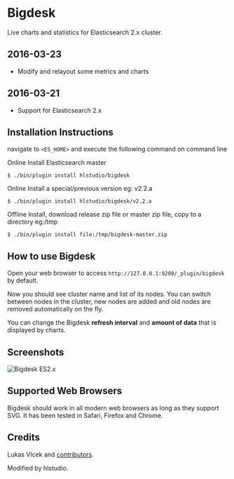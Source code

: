 # Bigdesk

Live charts and statistics for Elasticsearch 2.x cluster.

## 2016-03-23
- Modify and relayout some metrics and charts

## 2016-03-21
- Support for Elasticsearch 2.x

## Installation Instructions

navigate to `<ES_HOME>` and execute the following command on command line

Online Install Elasticsearch master

    $ ./bin/plugin install hlstudio/bigdesk

Online Install a special/previous version eg: v2.2.a

    $ ./bin/plugin install hlstudio/bigdesk/v2.2.a

Offline Install, download release zip file or master zip file, copy to a directory eg:/tmp

    $ ./bin/plugin install file:/tmp/bigdesk-master.zip

## How to use Bigdesk

Open your web browser to access `http://127.0.0.1:9200/_plugin/bigdesk` by default.

Now you should see cluster name and list of its nodes. You can switch between nodes in the cluster, new nodes are added
and old nodes are removed automatically on the fly.

You can change the Bigdesk **refresh interval** and **amount of data** that is displayed by charts.


## Screenshots

![Bigdesk ES2.x](https://github.com/hlstudio/bigdesk/raw/master/bigdesk_es2.png)


## Supported Web Browsers

Bigdesk should work in all modern web browsers as long as they support SVG. It has been tested in Safari, Firefox and Chrome.

## Credits

Lukas Vlcek and [contributors](https://github.com/lukas-vlcek/bigdesk/contributors).

Modified by hlstudio.
